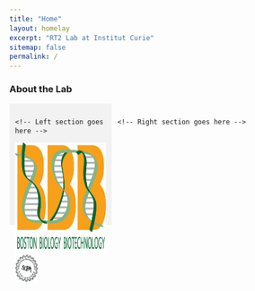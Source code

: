 ```yaml
---
title: "Home"
layout: homelay
excerpt: "RT2 Lab at Institut Curie"
sitemap: false
permalink: /
---
```


### About the Lab

<div style="display: flex; flex-direction: row;">
  
  <div style="flex-basis: 35%; background-color: #f2f2f2; padding: 10px;">
    
    <!-- Left section goes here -->
    
<img src="images/logo/bbb_logo_yl_xl_v1.jpg" alt="logo example 2" style="width:100%;height:100%">
<img src="images/logo/screen_shot_2018-02-19_at_10.50.36_am_0.png" alt="logo example 3" style="width:25%;height:25%" >
 
  </div>
  
  <div style="flex-basis: 65%; padding: 10px;">
    
    <!-- Right section goes here -->

  </div>
  
</div>
